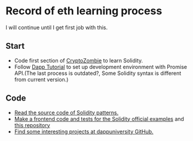 # Record of eth learning process

I will continue until I get first job with this.

## Start

* Code first section of [CryptoZombie](https://cryptozombies.io/en/) to learn Solidity.
* Follow [Dapp Tutorial](https://www.dappuniversity.com/articles/the-ultimate-ethereum-dapp-tutorial) to set up development environment with Promise API.(The last process is outdated?, Some Solidity syntax is different from current version.)

## Code

* [Read the source code of Solidity patterns.](https://github.com/fravoll/solidity-patterns)
* [Make a frontend code and tests for the Solidity official examples](https://solidity.readthedocs.io/en/v0.6.10/solidity-by-example.html) and [this repository](https://github.com/pbrudny/learning-solidity-2018)
* [Find some interesting projects at dappuniversity GitHub.](https://github.com/dappuniversity)

